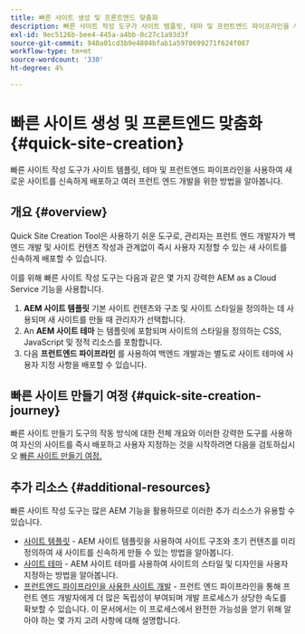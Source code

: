 ```yaml
---
title: 빠른 사이트 생성 및 프론트엔드 맞춤화
description: 빠른 사이트 작성 도구가 사이트 템플릿, 테마 및 프런트엔드 파이프라인을 사용하여 새로운 사이트를 신속하게 배포하고 여러 프런트 엔드 개발을 위한 방법을 알아봅니다.
exl-id: 9ec5126b-bee4-445a-a4bb-0c27c1a93d3f
source-git-commit: 940a01cd3b9e4804bfab1a5970699271f624f087
workflow-type: tm+mt
source-wordcount: '330'
ht-degree: 4%

---
```


# 빠른 사이트 생성 및 프론트엔드 맞춤화 {#quick-site-creation}

빠른 사이트 작성 도구가 사이트 템플릿, 테마 및 프런트엔드 파이프라인을 사용하여 새로운 사이트를 신속하게 배포하고 여러 프런트 엔드 개발을 위한 방법을 알아봅니다.

## 개요 {#overview}

Quick Site Creation Tool은 사용하기 쉬운 도구로, 관리자는 프런트 엔드 개발자가 백엔드 개발 및 사이트 컨텐츠 작성과 관계없이 즉시 사용자 지정할 수 있는 새 사이트를 신속하게 배포할 수 있습니다.

이를 위해 빠른 사이트 작성 도구는 다음과 같은 몇 가지 강력한 AEM as a Cloud Service 기능을 사용합니다.

1. **AEM 사이트 템플릿** 기본 사이트 컨텐츠와 구조 및 사이트 스타일을 정의하는 데 사용되며 새 사이트를 만들 때 관리자가 선택합니다.
1. An **AEM 사이트 테마** 는 템플릿에 포함되며 사이트의 스타일을 정의하는 CSS, JavaScript 및 정적 리소스를 포함합니다.
1. 다음 **프런트엔드 파이프라인** 를 사용하여 백엔드 개발과는 별도로 사이트 테마에 사용자 지정 사항을 배포할 수 있습니다.

## 빠른 사이트 만들기 여정 {#quick-site-creation-journey}

빠른 사이트 만들기 도구의 작동 방식에 대한 전체 개요와 이러한 강력한 도구를 사용하여 자신의 사이트를 즉시 배포하고 사용자 지정하는 것을 시작하려면 다음을 검토하십시오 [빠른 사이트 만들기 여정.](/help/journey-sites/quick-site/overview.md)

## 추가 리소스 {#additional-resources}

빠른 사이트 작성 도구는 많은 AEM 기능을 활용하므로 이러한 추가 리소스가 유용할 수 있습니다.

* [사이트 템플릿](/help/sites-cloud/administering/site-creation/site-templates.md) - AEM 사이트 템플릿을 사용하여 사이트 구조와 초기 컨텐츠를 미리 정의하여 새 사이트를 신속하게 만들 수 있는 방법을 알아봅니다.
* [사이트 테마](/help/sites-cloud/administering/site-creation/site-themes.md) - AEM 사이트 테마를 사용하여 사이트의 스타일 및 디자인을 사용자 지정하는 방법을 알아봅니다.
* [프런트엔드 파이프라인을 사용한 사이트 개발](/help/implementing/developing/introduction/developing-with-front-end-pipelines.md) - 프런트 엔드 파이프라인을 통해 프런트 엔드 개발자에게 더 많은 독립성이 부여되며 개발 프로세스가 상당한 속도를 확보할 수 있습니다. 이 문서에서는 이 프로세스에서 완전한 가능성을 얻기 위해 알아야 하는 몇 가지 고려 사항에 대해 설명합니다.
